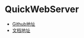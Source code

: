 # QuickWebServer

* [Github地址](https://github.com/QuickJS-Web-project/quickwebserver)
* [文档地址](https://qws.lyoha.info/)
